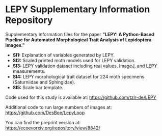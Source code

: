 # LEPY Supplementary Information Repository
Supplementary Information files for the paper **"LEPY: A Python-Based Pipeline for Automated Morphological Trait Analysis of Lepidoptera Images."**  
- **SI1:** Explanation of variables generated by LEPY.
- **SI2:** Scaled printed moth models used for LEPY validation.
- **SI3:** LEPY validation dataset including real values, ImageJ, and LEPY measurements.
- **SI4:** LEPY morphological trait dataset for 224 moth specimens (Saturniidae and Sphingidae).
- **SI5:** Scale bar template.

Code used for this study is available at: https://github.com/tzlr-de/LEPY

Additional code to run large numbers of images at: https://github.com/DesBoe/LepyLoop

You can find the preprint version at: https://ecoevorxiv.org/repository/view/8842/
